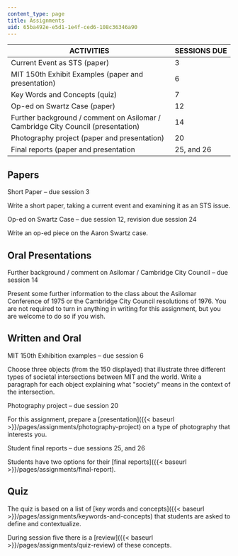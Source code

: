 ```yaml
---
content_type: page
title: Assignments
uid: 65ba492e-e5d1-1e4f-ced6-108c36346a90
---
```


| ACTIVITIES | SESSIONS DUE |
| --- | --- |
| Current Event as STS (paper) | 3 |
| MIT 150th Exhibit Examples (paper and presentation) | 6 |
| Key Words and Concepts (quiz) | 7 |
| Op-ed on Swartz Case (paper) | 12 |
| Further background / comment on Asilomar / Cambridge City Council (presentation) | 14 |
| Photography project (paper and presentation) | 20 |
| Final reports (paper and presentation | 25, and 26 

Papers
------

Short Paper – due session 3

Write a short paper, taking a current event and examining it as an STS issue.

Op-ed on Swartz Case – due session 12, revision due session 24

Write an op-ed piece on the Aaron Swartz case.

Oral Presentations
------------------

Further background / comment on Asilomar / Cambridge City Council – due session 14

Present some further information to the class about the Asilomar Conference of 1975 or the Cambridge City Council resolutions of 1976. You are not required to turn in anything in writing for this assignment, but you are welcome to do so if you wish.

Written and Oral
----------------

MIT 150th Exhibition examples – due session 6

Choose three objects (from the 150 displayed) that illustrate three different types of societal intersections between MIT and the world. Write a paragraph for each object explaining what "society" means in the context of the intersection.

Photography project – due session 20

For this assignment, prepare a [presentation]({{< baseurl >}}/pages/assignments/photography-project) on a type of photography that interests you.

Student final reports – due sessions 25, and 26

Students have two options for their [final reports]({{< baseurl >}}/pages/assignments/final-report).

Quiz
----

The quiz is based on a list of [key words and concepts]({{< baseurl >}}/pages/assignments/keywords-and-concepts) that students are asked to define and contextualize.

During session five there is a [review]({{< baseurl >}}/pages/assignments/quiz-review) of these concepts.